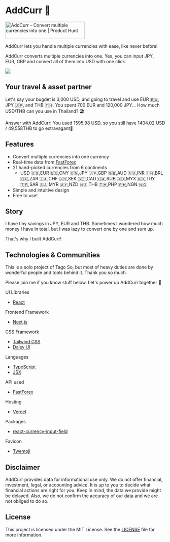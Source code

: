 # AddCurr 💱

<a href="https://www.producthunt.com/posts/addcurr?utm_source=badge-featured&utm_medium=badge&utm_souce=badge-addcurr" target="_blank"><img src="https://api.producthunt.com/widgets/embed-image/v1/featured.svg?post_id=403665&theme=light" alt="AddCurr - Convert&#0032;multiple&#0032;currencies&#0032;into&#0032;one | Product Hunt" style="width: 250px; height: 54px;" width="250" height="54" /></a>

AddCurr lets you handle multiple currencies with ease, like never before!

AddCurr converts multiple currencies into one. Yes, you can input JPY, EUR, GBP and convert all of them into USD with one click.

![](https://media.giphy.com/media/kX3flYHhDy6hnZRZW4/giphy.gif)

## Your travel & asset partner

Let's say your bugdet is 3,000 USD, and going to travel and use EUR 🇪🇺, JPY 🇯🇵, and THB 🇹🇭.
You spent 700 EUR and 120,000 JPY... How much USD/THB can you use in Thailand? 🏖️

Answer with AddCurr: You used 1595.98 USD, so you still have 1404.02 USD / 49,558THB to go extravagant💪

## Features

- Convert multiple currencies into one currency
- Real-time data from [FastForex](https://www.fastforex.io/)
- 21 hand-picked currencies from 6 continents
  - USD 🇺🇸,EUR 🇪🇺,CNY 🇨🇳,JPY 🇯🇵,GBP 🇬🇧,AUD 🇦🇺,INR 🇮🇳,BRL 🇧🇷,ZAR 🇿🇦,CHF 🇨🇭,SEK 🇸🇪,CAD 🇨🇦,RUB 🇷🇺,MYX 🇲🇽,TRY 🇹🇷,SAR 🇸🇦,MYR 🇲🇾,NZD 🇳🇿,THB 🇹🇭,PHP 🇵🇭,NGN 🇳🇬
- Simple and intuitive design
- Free to use!

## Story

I have tiny savings in JPY, EUR and THB. Sometimes I wondered how much money I have in total, but I was lazy to convert one by one and sum up.

That's why I built AddCurr!

## Technologies & Communities

This is a solo project of Tago So, but most of heavy duties are done by wonderful people and tools behind it. Thank you so much.

Please join me if you know stuff below. Let's power up AddCurr together 💪

UI Libraries

- [React](https://react.dev/)

Frontend Framework

- [Next.js](https://nextjs.org/)

CSS Framework

- [Tailwind CSS](https://tailwindcss.com/)
- [Daisy UI](https://daisyui.com/)

Languages

- [TypeScript](https://www.typescriptlang.org/)
- [JSX](https://react.dev/learn/writing-markup-with-jsx)

API used

- [FastForex](https://www.fastforex.io/)

Hosting

- [Vercel](https://vercel.com/)

Packages

- [react-currency-input-field](https://www.npmjs.com/package/react-currency-input-field)

Favicon

- [Twemoji](https://twemoji.twitter.com/)

## Disclaimer

AddCurr provides data for informational use only. We do not offer financial, investment, legal, or
accounting advice. It is up to you to decide what financial actions are right for you. Keep in mind, the
data we provide might be delayed. Also, we do not confirm the accuracy of our data and we are not obliged
to do so.

## License

This project is licensed under the MIT License. See the [LICENSE](LICENSE) file for more information.

